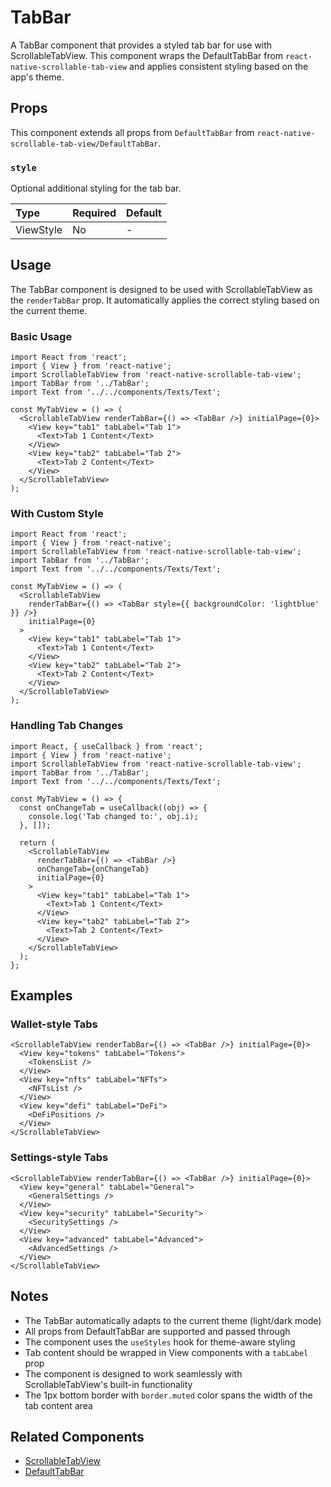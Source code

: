 # TabBar

A TabBar component that provides a styled tab bar for use with ScrollableTabView. This component wraps the DefaultTabBar from `react-native-scrollable-tab-view` and applies consistent styling based on the app's theme.

## Props

This component extends all props from `DefaultTabBar` from `react-native-scrollable-tab-view/DefaultTabBar`.

### `style`

Optional additional styling for the tab bar.

| Type      | Required | Default |
| :-------- | :------- | :------ |
| ViewStyle | No       | -       |

## Usage

The TabBar component is designed to be used with ScrollableTabView as the `renderTabBar` prop. It automatically applies the correct styling based on the current theme.

### Basic Usage

```tsx
import React from 'react';
import { View } from 'react-native';
import ScrollableTabView from 'react-native-scrollable-tab-view';
import TabBar from '../TabBar';
import Text from '../../components/Texts/Text';

const MyTabView = () => (
  <ScrollableTabView renderTabBar={() => <TabBar />} initialPage={0}>
    <View key="tab1" tabLabel="Tab 1">
      <Text>Tab 1 Content</Text>
    </View>
    <View key="tab2" tabLabel="Tab 2">
      <Text>Tab 2 Content</Text>
    </View>
  </ScrollableTabView>
);
```

### With Custom Style

```tsx
import React from 'react';
import { View } from 'react-native';
import ScrollableTabView from 'react-native-scrollable-tab-view';
import TabBar from '../TabBar';
import Text from '../../components/Texts/Text';

const MyTabView = () => (
  <ScrollableTabView
    renderTabBar={() => <TabBar style={{ backgroundColor: 'lightblue' }} />}
    initialPage={0}
  >
    <View key="tab1" tabLabel="Tab 1">
      <Text>Tab 1 Content</Text>
    </View>
    <View key="tab2" tabLabel="Tab 2">
      <Text>Tab 2 Content</Text>
    </View>
  </ScrollableTabView>
);
```

### Handling Tab Changes

```tsx
import React, { useCallback } from 'react';
import { View } from 'react-native';
import ScrollableTabView from 'react-native-scrollable-tab-view';
import TabBar from '../TabBar';
import Text from '../../components/Texts/Text';

const MyTabView = () => {
  const onChangeTab = useCallback((obj) => {
    console.log('Tab changed to:', obj.i);
  }, []);

  return (
    <ScrollableTabView
      renderTabBar={() => <TabBar />}
      onChangeTab={onChangeTab}
      initialPage={0}
    >
      <View key="tab1" tabLabel="Tab 1">
        <Text>Tab 1 Content</Text>
      </View>
      <View key="tab2" tabLabel="Tab 2">
        <Text>Tab 2 Content</Text>
      </View>
    </ScrollableTabView>
  );
};
```

## Examples

### Wallet-style Tabs

```tsx
<ScrollableTabView renderTabBar={() => <TabBar />} initialPage={0}>
  <View key="tokens" tabLabel="Tokens">
    <TokensList />
  </View>
  <View key="nfts" tabLabel="NFTs">
    <NFTsList />
  </View>
  <View key="defi" tabLabel="DeFi">
    <DeFiPositions />
  </View>
</ScrollableTabView>
```

### Settings-style Tabs

```tsx
<ScrollableTabView renderTabBar={() => <TabBar />} initialPage={0}>
  <View key="general" tabLabel="General">
    <GeneralSettings />
  </View>
  <View key="security" tabLabel="Security">
    <SecuritySettings />
  </View>
  <View key="advanced" tabLabel="Advanced">
    <AdvancedSettings />
  </View>
</ScrollableTabView>
```

## Notes

- The TabBar automatically adapts to the current theme (light/dark mode)
- All props from DefaultTabBar are supported and passed through
- The component uses the `useStyles` hook for theme-aware styling
- Tab content should be wrapped in View components with a `tabLabel` prop
- The component is designed to work seamlessly with ScrollableTabView's built-in functionality
- The 1px bottom border with `border.muted` color spans the width of the tab content area

## Related Components

- [ScrollableTabView](https://github.com/ptomasroos/react-native-scrollable-tab-view)
- [DefaultTabBar](https://github.com/ptomasroos/react-native-scrollable-tab-view/blob/master/DefaultTabBar.js)
